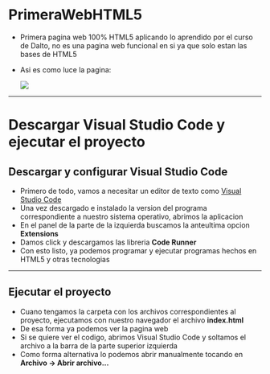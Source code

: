 # PrimeraWebHTML5
* Primera pagina web 100% HTML5 aplicando lo aprendido por el curso de Dalto, no es una pagina web funcional en si ya que solo estan las bases de HTML5
* Asi es como luce la pagina:

    <img src=https://github.com/MarcoPaoletta/PrimeraWebHTML5/blob/main/Demostration.gif>

---

# Descargar Visual Studio Code y ejecutar el proyecto

## Descargar y configurar Visual Studio Code
* Primero de todo, vamos a necesitar un editor de texto como [Visual Studio Code](https://code.visualstudio.com/download)
* Una vez descargado e instalado la version del programa correspondiente a nuestro sistema operativo, abrimos la aplicacion
* En el panel de la parte de la izquierda buscamos la anteultima opcion **Extensions**
* Damos click y descargamos las libreria **Code Runner**
* Con esto listo, ya podemos programar y ejecutar programas hechos en HTML5 y otras tecnologias

---

## Ejecutar el proyecto
* Cuano tengamos la carpeta con los archivos correspondientes al proyecto, ejecutamos con nuestro navegador el archivo **index.html**
* De esa forma ya podemos ver la pagina web
* Si se quiere ver el codigo, abrimos Visual Studio Code y soltamos el archivo a la barra de la parte superior izquierda
* Como forma alternativa lo podemos abrir manualmente tocando en **Archivo -> Abrir archivo...**